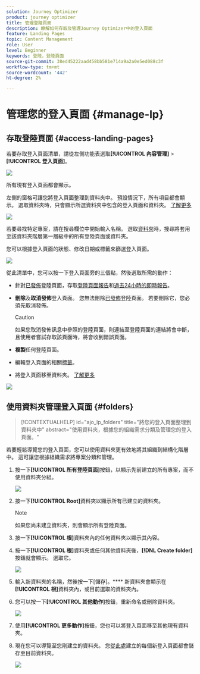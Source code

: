 ```yaml
---
solution: Journey Optimizer
product: journey optimizer
title: 管理登陸頁面
description: 瞭解如何存取及管理Journey Optimizer中的登入頁面
feature: Landing Pages
topic: Content Management
role: User
level: Beginner
keywords: 登陸，登陸頁面
source-git-commit: 38ed45222aad458bb581e714a9a2a0e5ed088c3f
workflow-type: tm+mt
source-wordcount: '442'
ht-degree: 2%

---
```


# 管理您的登入頁面 {#manage-lp}

## 存取登陸頁面 {#access-landing-pages}

若要存取登入頁面清單，請從左側功能表選取&#x200B;**[!UICONTROL 內容管理]** > **[!UICONTROL 登入頁面]**。

![](assets/lp_access-list.png)

所有現有登入頁面都會顯示。

左側的窗格可讓您將登入頁面整理到資料夾中。 預設情況下，所有項目都會顯示。 選取資料夾時，只會顯示所選資料夾中包含的登入頁面和資料夾。 [了解更多](#folders)

![](assets/lp-access-list-folders.png)

若要尋找特定專案，請在搜尋欄位中開始輸入名稱。 選取[資料夾](#folders)時，搜尋將套用至該資料夾<!--(not nested items)-->階層第一層級中的所有登陸頁面或資料夾。

您可以根據登入頁面的狀態、修改日期或標籤來篩選登入頁面。

![](assets/lp_access-list-filter.png)

從此清單中，您可以按一下登入頁面旁的三個點，然後選取所需的動作：

* 針對[已發佈](create-lp.md#publish-landing-page)登陸頁面，存取[登陸頁面報告](../reports/lp-report-global-cja.md)和[過去24小時的即時報告](../reports/lp-report-live.md)。

* **刪除**&#x200B;及&#x200B;**取消發佈**&#x200B;登入頁面。 您無法刪除[已發佈](create-lp.md#publish-landing-page)登陸頁面。 若要刪除它，您必須先取消發佈。

  >[!CAUTION]
  >
  >如果您取消發佈訊息中參照的登陸頁面，則連結至登陸頁面的連結將會中斷，且使用者嘗試存取該頁面時，將會收到錯誤頁面。

* **複製**&#x200B;任何登陸頁面。

* 編輯登入頁面的相關[標籤](../start/search-filter-categorize.md#tags)。

* 將登入頁面移至資料夾。 [了解更多](#folders)

![](assets/lp_access-list-actions.png)

## 使用資料夾管理登入頁面 {#folders}

>[!CONTEXTUALHELP]
>id="ajo_lp_folders"
>title="將您的登入頁面整理到資料夾中"
>abstract="使用資料夾，根據您的組織需求分類及管理您的登入頁面。"

若要輕鬆導覽您的登入頁面，您可以使用資料夾更有效地將其組織到結構化階層中。 這可讓您根據組織需求將專案分類和管理。

1. 按一下&#x200B;**[!UICONTROL 所有登陸頁面]**&#x200B;按鈕，以顯示先前建立的所有專案，而不使用資料夾分組。

   ![](assets/lp-folders.png)

1. 按一下&#x200B;**[!UICONTROL Root]**&#x200B;資料夾以顯示所有已建立的資料夾。

   >[!NOTE]
   >
   >如果您尚未建立資料夾，則會顯示所有登陸頁面。

1. 按一下&#x200B;**[!UICONTROL 根]**&#x200B;資料夾內的任何資料夾以顯示其內容。

1. 按一下&#x200B;**[!UICONTROL 根]**&#x200B;資料夾或任何其他資料夾後，**[!DNL Create folder]**&#x200B;按鈕就會顯示。 選取它。

   ![](assets/lp-create-folder.png)

1. 輸入新資料夾的名稱，然後按一下[儲存]。**** 新資料夾會顯示在&#x200B;**[!UICONTROL 根]**&#x200B;資料夾內，或目前選取的資料夾內。

1. 您可以按一下&#x200B;**[!UICONTROL 其他動作]**&#x200B;按鈕，重新命名或刪除資料夾。

   ![](assets/lp-folder-more-actions.png)

1. 使用&#x200B;**[!UICONTROL 更多動作]**&#x200B;按鈕，您也可以將登入頁面移至其他現有資料夾。

1. 現在您可以導覽至您剛建立的資料夾。 您[從此處](create-lp.md#create-landing-page.md)建立的每個新登入頁面都會儲存至目前資料夾。

   ![](assets/lp-folder-create.png)
